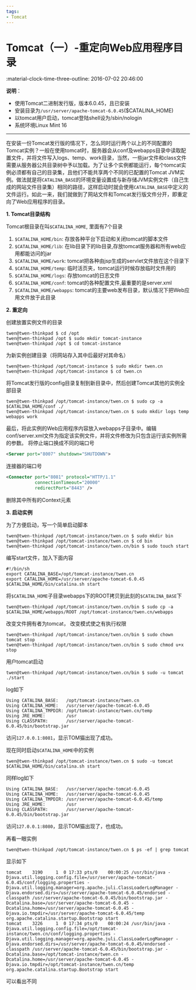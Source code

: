 ```yaml
---
tags:
- Tomcat
---
```


# Tomcat（一）-重定向Web应用程序目录

:material-clock-time-three-outline: 2016-07-02 20:46:00

**说明**：

- 使用Tomcat二进制发行版，版本6.0.45，且已安装
- 安装目录为`/usr/server/apache-tomcat-6.0.45`($CATALINA_HOME)
- 以tomcat用户启动，tomcat登陆shell设为/sbin/nologin
- 系统环境Linux Mint 16

---

在安装一份Tomcat发行版的情况下，怎么同时运行两个以上的不同配置的Tomcat实例？一般在使用tomcat时，服务器会从conf及webapps目录中读取配置文件，并将文件写入logs、temp、work目录，当然，一些jar文件和class文件需要从服务器公共目录树中予以加载。为了让多个实例都能运行，每个tomcat实例必须都有自己的目录集，且他们不能共享两个不同的已配置的Tomcat JVM实例。做法就是将`CATALINA_BASE`的环境变量设置成与新存储JVM实例文件（自己生成的网站文件目录集）相同的路径，这样启动时就会使用`CATALINA_BASE`中定义的文件运行。如此一来，我们就做到了网站文件和Tomcat发行版文件分开，即重定向了Web应用程序的目录。

**1. Tomcat目录结构**

Tomcat根目录在叫`$CATALINA_HOME`, 里面有7个目录

1. `$CATALINA_HOME/bin`:        存放各种平台下启动和关闭tomcat的脚本文件
2. `$CATALINA_HOME/lib`:         在lib目录下的lib目录,存放tomcat服务器和所有web应用都能访问的jar
3. `$CATALINA_HOME/work`:      tomcat把各种由jsp生成的servlet文件放在这个目录下
4. `$CATALINA_HOME/temp`:      临时活页夹，tomcat运行时候存放临时文件用的
5. `$CATALINA_HOME/logs`:       存放tomcat的日志文件
6. `$CATALINA_HOME/conf`:       tomcat的各种配置文件,最重要的是server.xml
7. `$CATALINA_HOME/webapps`:     tomcat的主要web发布目录，默认情况下把Web应用文件放于此目录


**2. 重定向**

创建放置实例文件的目录
```
twen@twen-thinkpad $ cd /opt
twen@twen-thinkpad /opt $ sudo mkdir tomcat-instance
twen@twen-thinkpad /opt $ cd tomcat-instance
```
为新实例创建目录（将网站存入其中后最好对其命名）
```
twen@twen-thinkpad /opt/tomcat-instance $ sudo mkdir twen.cn
twen@twen-thinkpad /opt/tomcat-instance $ cd twen.cn
```
将Tomcat发行版的config目录复制到新目录中，然后创建Tomcat其他的实例全部目录
```
twen@twen-thinkpad /opt/tomcat-instance/twen.cn $ sudo cp -a $CATALINA_HOME/conf ./
twen@twen-thinkpad /opt/tomcat-instance/twen.cn $ sudo mkdir logs temp webapps work
```

最后，将此实例的Web应用程序内容放入webapps子目录中。编辑conf/server.xml文件为指定该实例文件，并将文件修改为只包含运行该实例所需的参数。
将停止端口换成不同的端口号
```xml
<Server port="8007" shutdown="SHUTDOWN">
```
连接器的端口号
```xml
<Connector port="8081" protocol="HTTP/1.1" 
           connectionTimeout="20000" 
           redirectPort="8443" />
```

删除其中所有的Context元素


**3. 启动实例**

为了方便启动，写一个简单启动脚本
```
twen@twen-thinkpad /opt/tomcat-instance/twen.cn $ sudo mkdir bin
twen@twen-thinkpad /opt/tomcat-instance/twen.cn $ cd bin
twen@twen-thinkpad /opt/tomcat-instance/twen.cn/bin $ sudo touch start
```

编写start文件，加入下面内容
```
#!/bin/sh
export CATALINA_BASE=/opt/tomcat-instance/twen.cn
export CATALINA_HOME=/usr/server/apache-tomcat-6.0.45
$CATALINA_HOME/bin/catalina.sh start
```

将`$CATALINA_HOME`子目录webapps下的ROOT拷贝到此刻的`$CATALINA_BASE`下
```
twen@twen-thinkpad /opt/tomcat-instance/twen.cn/bin $ sudo cp -a $CATALINA_HOME/webapps/ROOT /opt/tomcat-instance/twen.cn/webapps
```

改变文件拥有者为tomcat， 改变模式使之有执行权限
```
twen@twen-thinkpad /opt/tomcat-instance/twen.cn/bin $ sudo chown tomcat stop
twen@twen-thinkpad /opt/tomcat-instance/twen.cn/bin $ sudo chmod u+x stop
```

用户tomcat启动
```
twen@twen-thinkpad /opt/tomcat-instance/twen.cn/bin $ sudo -u tomcat ./start
```

log如下
```
Using CATALINA_BASE:   /opt/tomcat-instance/twen.cn
Using CATALINA_HOME:   /usr/server/apache-tomcat-6.0.45
Using CATALINA_TMPDIR: /opt/tomcat-instance/twen.cn/temp
Using JRE_HOME:        /usr
Using CLASSPATH:       /usr/server/apache-tomcat-6.0.45/bin/bootstrap.jar
```

访问`127.0.0.1:8081`，显示TOM猫出现了成功。

现在同时启动`$CATALINA_HOME`中的实例
```
twen@twen-thinkpad /opt/tomcat-instance/twen.cn $ sudo -u tomcat $CATALINA_HOME/bin/catalina.sh start
```

同样log如下
```
Using CATALINA_BASE:   /usr/server/apache-tomcat-6.0.45
Using CATALINA_HOME:   /usr/server/apache-tomcat-6.0.45
Using CATALINA_TMPDIR: /usr/server/apache-tomcat-6.0.45/temp
Using JRE_HOME:        /usr
Using CLASSPATH:       /usr/server/apache-tomcat-6.0.45/bin/bootstrap.jar
```

访问`127.0.0.1:8080`，显示TOM猫出现了，也成功。

再看一眼实例
```
twen@twen-thinkpad /opt/tomcat-instance/twen.cn $ ps -ef | grep tomcat
```

显示如下
```
tomcat    3190     1  0 17:33 pts/0    00:00:25 /usr/bin/java -Djava.util.logging.config.file=/usr/server/apache-tomcat-6.0.45/conf/logging.properties -Djava.util.logging.manager=org.apache.juli.ClassLoaderLogManager -Djava.endorsed.dirs=/usr/server/apache-tomcat-6.0.45/endorsed -classpath /usr/server/apache-tomcat-6.0.45/bin/bootstrap.jar -Dcatalina.base=/usr/server/apache-tomcat-6.0.45 -Dcatalina.home=/usr/server/apache-tomcat-6.0.45 -Djava.io.tmpdir=/usr/server/apache-tomcat-6.0.45/temp org.apache.catalina.startup.Bootstrap start
tomcat    3226     1  0 17:34 pts/0    00:00:24 /usr/bin/java -Djava.util.logging.config.file=/opt/tomcat-instance/twen.cn/conf/logging.properties -Djava.util.logging.manager=org.apache.juli.ClassLoaderLogManager -Djava.endorsed.dirs=/usr/server/apache-tomcat-6.0.45/endorsed -classpath /usr/server/apache-tomcat-6.0.45/bin/bootstrap.jar -Dcatalina.base=/opt/tomcat-instance/twen.cn -Dcatalina.home=/usr/server/apache-tomcat-6.0.45 -Djava.io.tmpdir=/opt/tomcat-instance/twen.cn/temp org.apache.catalina.startup.Bootstrap start
```

可以看出不同
  


  

